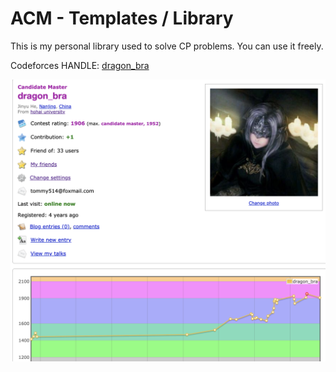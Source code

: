 # ACM - Templates / Library

This is my personal library used to solve CP problems. You can use it freely.

Codeforces HANDLE: [dragon_bra](https://codeforces.com/profile/dragon_bra) 

![image](./Ratings/Rd.idk.png)

